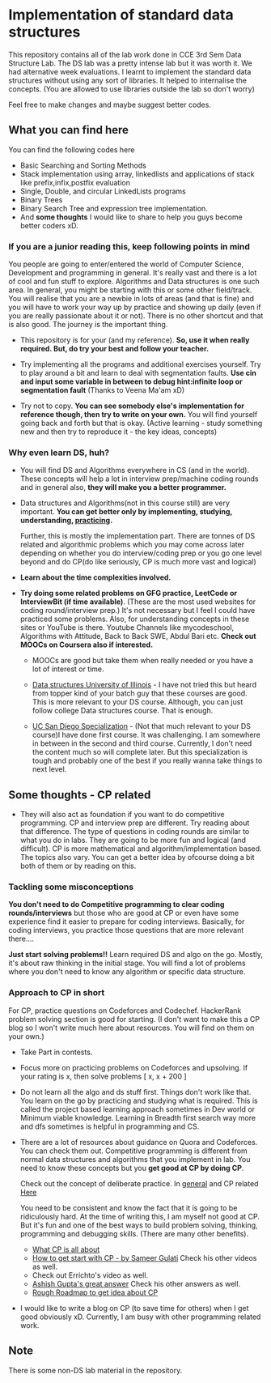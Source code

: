 # Implementation of standard data structures

This repository contains all of the lab work done in CCE 3rd Sem Data Structure Lab. The DS lab was a pretty intense lab but it was worth it.
We had alternative week evaluations. I learnt to implement the standard data structures without using any sort of libraries. It helped to internalise 
the concepts. (You are allowed to use libraries outside the lab so don't worry)

Feel free to make changes and maybe suggest better codes.


## What you can find here
You can find the following codes here

- Basic Searching and Sorting Methods 
- Stack implementation using array, linkedlists and applications of stack like prefix,infix,postfix evaluation
- Single, Double, and circular LinkedLists programs
- Binary Trees
- Binary Search Tree and expression tree implementation.
- And **some thoughts** I would like to share to help you guys become better coders xD.

### If you are a junior reading this, keep following points in mind

You people are going to enter/entered the world of Computer Science, Development and programming in general. It's really vast and there
is a lot of cool and fun stuff to explore. Algorithms and Data structures is one such area. In general, you might be starting with this or some 
other field/track. You will realise that you are a newbie in lots of areas (and that is fine) and you will have to work your way up by practice and 
showing up daily (even if you are really passionate about it or not). There is no other shortcut and that is also good. The journey is the important thing.

- This repository is for your (and my reference). **So, use it when really required. But, do try your best and follow your teacher.**

- Try implementing all the programs and additional exercises yourself. Try to play around a bit and learn to deal with segmentation faults. **Use cin and input   some variable in between to debug hint:infinite loop or segmentation fault** (Thanks to Veena Ma'am xD)

- Try not to copy. **You can see somebody else's implementation for reference though, then try to write on your own.** You will find yourself going back and forth 
  but that is okay. (Active learning - study something new and then try to reproduce it - the key ideas, concepts)
 
### Why even learn DS, huh?
- You will find DS and Algorithms everywhere in CS (and in the world). These concepts will help a lot in interview prep/machine coding rounds and in general also, **they will make you a better programmer.** 

- Data structures and Algorithms(not in this course still) are very important. **You can get better only by implementing, studying, understanding, [practicing]((https://jamesclear.com/deliberate-practice-theory#:~:text=Deliberate%20practice%20refers%20to%20a,specific%20goal%20of%20improving%20performance.)).**

  Further, this is mostly the implementation part. There are tonnes of DS related and algorithmic problems which you may come across later depending
  on whether you do interview/coding prep or you go one level beyond and do CP(do like seriously, CP is much more vast and logical)

- **Learn about the time complexities involved.** 

- **Try doing some related problems on GFG practice, LeetCode or InterviewBit (if time available)**. (These are the most used websites for coding round/interview prep.) It's not necessary but I feel I could have practiced some problems. Also, for understanding concepts in these sites or YouTube is there. Youtube Channels like mycodeschool, Algorithms with Attitude, Back to Back SWE, Abdul Bari etc. **Check out MOOCs on Coursera also if interested.**
     
     - MOOCs are good but take them when really needed or you have a lot of interest or time.
     
     - [Data structures University of Illinois](https://www.coursera.org/specializations/cs-fundamentals) - I have not tried this but heard from topper kind of your batch guy that these courses are good. This is more relevant to your DS course. Although, you can just follow college Data structures course. That is enough.
      
     - [UC San Diego Specialization](https://www.coursera.org/specializations/data-structures-algorithms) - (Not that much relevant to your DS course)I have done first course. It was challenging. I am somewhere in between in the second and third course. Currently, I don't need the content much so will complete later. But this specialization is tough and probably one of the best if you really wanna take things to next level. 
     
## Some thoughts - CP related 
- They will also act as foundation if you want to do competitive programming. CP and interview prep are different. Try reading about that difference.
  The type of questions in coding rounds are similar to what you do in labs. They are going to be more fun and logical (and difficult). CP is more 
  mathematical and algorithm/implementation based. The topics also vary. You can get a better idea by ofcourse doing a bit both of them or by reading on this.

### Tackling some misconceptions
   
  **You don't need to do Competitive programming to clear coding rounds/interviews** but those who are good at CP or even have some experience find it easier
  to prepare for coding interviews. Basically, for coding interviews, you practice those questions that are more relevant there....
  
  **Just start solving problems!!** Learn required DS and algo on the go. Mostly, it's about raw thinking in the initial stage. You will find a lot of problems      where you don't need to know any algorithm or specific data structure.
  
### Approach to CP in short   
   For CP, practice questions on Codeforces and Codechef. HackerRank problem solving section is good for starting.
  (I don't want to make this a CP blog so I won't write much here about resources. You will find on them on your own.)
  - Take Part in contests.
  
  - Focus more on practicing problems on Codeforces and upsolving. If your rating is x, then solve problems [ x, x + 200 ] 
  
  - Do not learn all the algo and ds stuff first. Things don't work like that. You learn on the go by practicing and studying what is required.
    This is called the project based learning approach sometimes in Dev world or Minimum viable knowledge. 
    Learning in Breadth first search way more and dfs sometimes is helpful in programming and CS.
    
  - There are a lot of resources about guidance on Quora and Codeforces. You can check them out. Competitive programming is different from 
    normal data structures and algorithms that you implement in lab. You need to know these concepts but you **get good at CP by doing CP**. 
    
    Check out the concept of deliberate practice. In [general](https://jamesclear.com/deliberate-practice-theory#:~:text=Deliberate%20practice%20refers%20to%20a,specific%20goal%20of%20improving%20performance.) and CP related [Here](https://www.redgreencode.com/deliberate-practice-for-software-developers/)
    
    You need to be consistent and know the fact that it is going to be ridiculously hard. At the time of writing this, I am myself not good at CP. 
    But it's fun and one of the best ways to build problem solving, thinking, programming and debugging skills. (There are many other benefits).
       - [What CP is all about](https://qr.ae/TjA0uu)
       - [How to get start with CP - by Sameer Gulati](https://www.youtube.com/watch?v=qG3tT_CaA68)  Check his other videos as well.
       - Check out Errichto's video as well.
       - [Ashish Gupta's great answer](https://qr.ae/pNydnl) Check his other answers as well.
       - [Rough Roadmap to get idea about CP](https://www.youtube.com/watch?v=zZOQVLll9u4&t=0s)
  - I would like to write a blog on CP (to save time for others) when I get good obviously xD. Currently, I am busy with other programming related work.

## Note
There is some non-DS lab material in the repository. 

